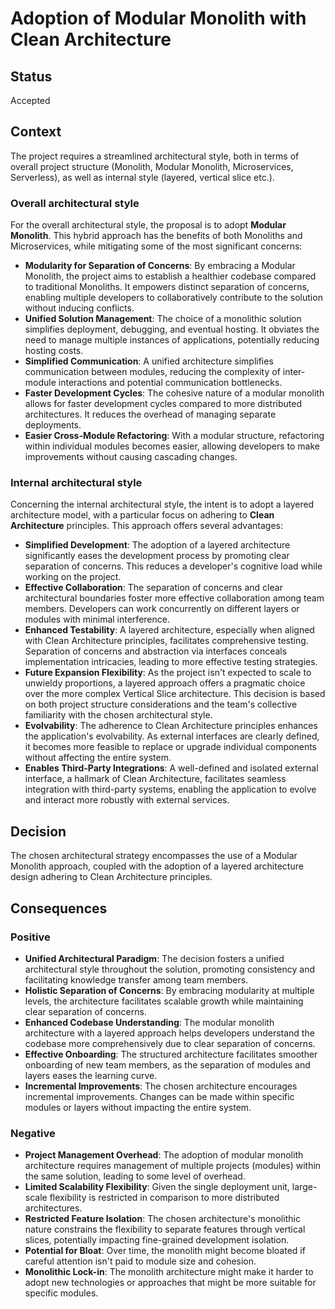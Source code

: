 # Adoption of Modular Monolith with Clean Architecture

## Status
Accepted

## Context
The project requires a streamlined architectural style, both in terms of overall project structure (Monolith, Modular Monolith, Microservices, Serverless), as well as internal style (layered, vertical slice etc.).  

### **Overall architectural style**
For the overall architectural style, the proposal is to adopt **Modular Monolith**. This hybrid approach has the benefits of both Monoliths and Microservices, while mitigating some of the most significant concerns:
- **Modularity for Separation of Concerns**: By embracing a Modular Monolith, the project aims to establish a healthier codebase compared to traditional Monoliths. It empowers distinct separation of concerns, enabling multiple developers to collaboratively contribute to the solution without inducing conflicts.
- **Unified Solution Management**: The choice of a monolithic solution simplifies deployment, debugging, and eventual hosting. It obviates the need to manage multiple instances of applications, potentially reducing hosting costs.
- **Simplified Communication**: A unified architecture simplifies communication between modules, reducing the complexity of inter-module interactions and potential communication bottlenecks.
- **Faster Development Cycles**: The cohesive nature of a modular monolith allows for faster development cycles compared to more distributed architectures. It reduces the overhead of managing separate deployments.
- **Easier Cross-Module Refactoring**: With a modular structure, refactoring within individual modules becomes easier, allowing developers to make improvements without causing cascading changes.

### **Internal architectural style**
Concerning the internal architectural style, the intent is to adopt a layered architecture model, with a particular focus on adhering to **Clean Architecture** principles. This approach offers several advantages:
- **Simplified Development**: The adoption of a layered architecture significantly eases the development process by promoting clear separation of concerns. This reduces a developer's cognitive load while working on the project.
- **Effective Collaboration**: The separation of concerns and clear architectural boundaries foster more effective collaboration among team members. Developers can work concurrently on different layers or modules with minimal interference.
- **Enhanced Testability**: A layered architecture, especially when aligned with Clean Architecture principles, facilitates comprehensive testing. Separation of concerns and abstraction via interfaces conceals implementation intricacies, leading to more effective testing strategies.
- **Future Expansion Flexibility**: As the project isn't expected to scale to unwieldy proportions, a layered approach offers a pragmatic choice over the more complex Vertical Slice architecture. This decision is based on both project structure considerations and the team's collective familiarity with the chosen architectural style.
- **Evolvability**: The adherence to Clean Architecture principles enhances the application's evolvability. As external interfaces are clearly defined, it becomes more feasible to replace or upgrade individual components without affecting the entire system.
- **Enables Third-Party Integrations**: A well-defined and isolated external interface, a hallmark of Clean Architecture, facilitates seamless integration with third-party systems, enabling the application to evolve and interact more robustly with external services.

## Decision
The chosen architectural strategy encompasses the use of a Modular Monolith approach, coupled with the adoption of a layered architecture design adhering to Clean Architecture principles.

## Consequences

### Positive
- **Unified Architectural Paradigm**: The decision fosters a unified architectural style throughout the solution, promoting consistency and facilitating knowledge transfer among team members.
- **Holistic Separation of Concerns**: By embracing modularity at multiple levels, the architecture facilitates scalable growth while maintaining clear separation of concerns.
- **Enhanced Codebase Understanding**: The modular monolith architecture with a layered approach helps developers understand the codebase more comprehensively due to clear separation of concerns.
- **Effective Onboarding**: The structured architecture facilitates smoother onboarding of new team members, as the separation of modules and layers eases the learning curve.
- **Incremental Improvements**: The chosen architecture encourages incremental improvements. Changes can be made within specific modules or layers without impacting the entire system.

### Negative
- **Project Management Overhead**: The adoption of modular monolith architecture requires management of multiple projects (modules) within the same solution, leading to some level of overhead.
- **Limited Scalability Flexibility**: Given the single deployment unit, large-scale flexibility is restricted in comparison to more distributed architectures.
- **Restricted Feature Isolation**: The chosen architecture's monolithic nature constrains the flexibility to separate features through vertical slices, potentially impacting fine-grained development isolation.
- **Potential for Bloat**: Over time, the monolith might become bloated if careful attention isn't paid to module size and cohesion.
- **Monolithic Lock-in**: The monolith architecture might make it harder to adopt new technologies or approaches that might be more suitable for specific modules.
